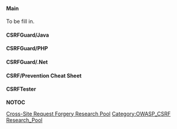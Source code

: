 #### Main

To be fill in.

#### CSRFGuard/Java

#### CSRFGuard/PHP

#### CSRFGuard/.Net

#### CSRF/Prevention Cheat Sheet

#### CSRFTester

__NOTOC__ <headertabs />

[Cross-Site Request Forgery Research
Pool](Category:OWASP_Project "wikilink") [Category:OWASP_CSRF
Research_Pool](Category:OWASP_CSRF_Research_Pool "wikilink")